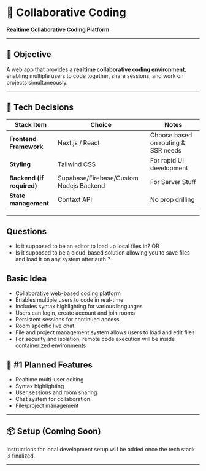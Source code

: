 # 🧩 Collaborative Coding

**Realtime Collaborative Coding Platform**

---

## 🎯 Objective

A web app that provides a **realtime collaborative coding environment**, enabling multiple users to code together, share sessions, and work on projects simultaneously.

---

## 🧠 Tech Decisions

| Stack Item             | Choice             | Notes                                                                                    |
| ---------------------- | ------------------ | ---------------------------------------------------------------------------------------- |
| **Frontend Framework** | Next.js / React    | Choose based on routing & SSR needs                                                      |
| **Styling**            | Tailwind CSS       | For rapid UI development                                                                 |
| **Backend (if required)** | Supabase/Firebase/Custom Nodejs Backend | For Server Stuff |
| **State management** | Contaxt API | No prop drilling |

---

## Questions
* Is it supposed to be an editor to load up local files in?
  OR
* Is it supposed to be a cloud-based solution allowing you to save files and load it on any system after auth ?
  
## Basic Idea 
* Collaborative web-based coding platform
* Enables multiple users to code in real-time
* Includes syntax highlighting for various languages
* Users can login, create account and join rooms
* Persistent sessions for continued access
* Room specific live chat
* File and project management system allows users to load and edit files
* For security and isolation, remote code execution will be inside containerized environments

## 🚀 #1 Planned Features

* Realtime multi-user editing
* Syntax highlighting
* User sessions and room sharing
* Chat system for collaboration
* File/project management

---

## 📦 Setup (Coming Soon)

Instructions for local development setup will be added once the tech stack is finalized.

---
